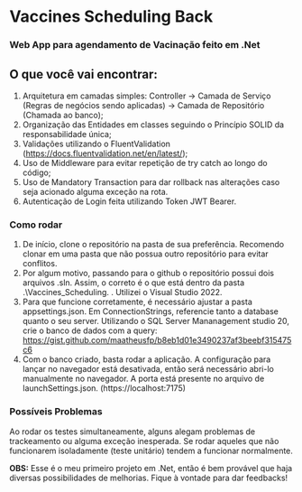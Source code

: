 # Vaccines Scheduling Back
### Web App para agendamento de Vacinação feito em .Net
## O que você vai encontrar:
1. Arquitetura em camadas simples: Controller -> Camada de Serviço (Regras de negócios sendo aplicadas) -> Camada de Repositório (Chamada ao banco);
2. Organização das Entidades em classes seguindo o Princípio SOLID da responsabilidade única;
3. Validações utilizando o FluentValidation (https://docs.fluentvalidation.net/en/latest/);
4. Uso de Middleware para evitar repetição de try catch ao longo do código;
5. Uso de Mandatory Transaction para dar rollback nas alterações caso seja acionado alguma exceção na rota.
6. Autenticação de Login feita utilizando Token JWT Bearer.  

### Como rodar
1. De início, clone o repositório na pasta de sua preferência. Recomendo clonar em uma pasta que não possua outro repositório para evitar conflitos.
2. Por algum motivo, passando para o github o repositório possui dois arquivos .sln. Assim, o correto é o que está dentro da pasta .\Vaccines_Scheduling\. . Utilizei o Visual Studio 2022.
3. Para que funcione corretamente, é necessário ajustar a pasta appsettings.json. Em ConnectionStrings, referencie tanto a database quanto o seu server. Utilizando o 
SQL Server Mananagement studio 20, crie o banco de dados com a query: https://gist.github.com/maatheusfp/b8eb1d01e3490237af3beebf315475c6
4. Com o banco criado, basta rodar a aplicação. A configuração para lançar no navegador está desativada, então será necessário abri-lo manualmente no navegador. A porta está presente 
no arquivo de launchSettings.json. (https://localhost:7175)

### Possíveis Problemas 
Ao rodar os testes simultaneamente, alguns alegam problemas de trackeamento ou alguma exceção inesperada. Se rodar aqueles que não funcionarem isoladamente (teste unitário) tendem a funcionar
normalmente. 

**OBS:** Esse é o meu primeiro projeto em .Net, então é bem provável que haja diversas possibilidades de melhorias. Fique à vontade para dar feedbacks! 


